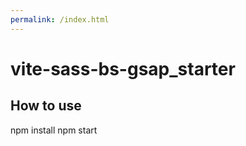 ```yaml
---
permalink: /index.html
---
```


# vite-sass-bs-gsap_starter

## How to use

npm install
npm start

```

```
